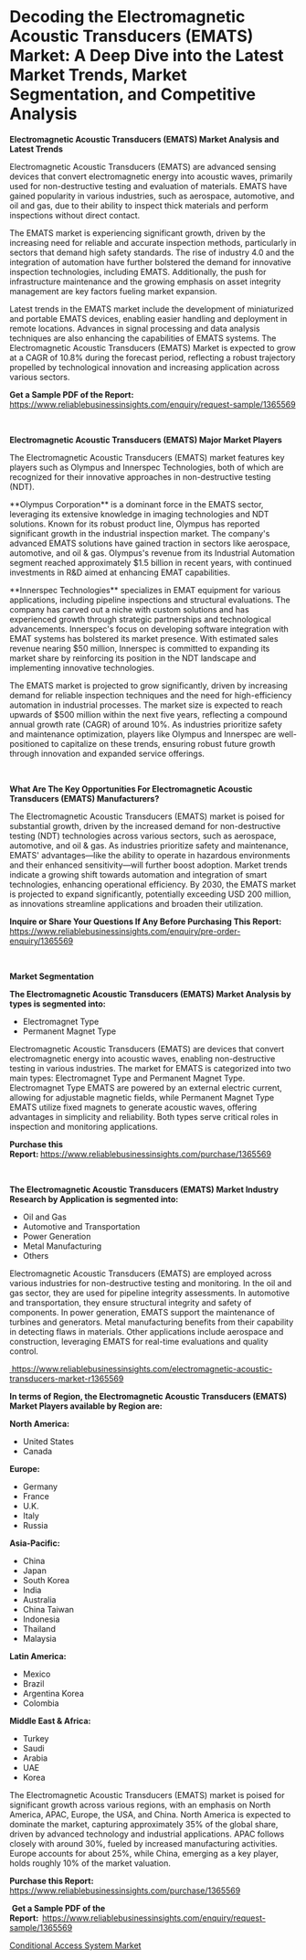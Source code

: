 <p><h1>Decoding the Electromagnetic Acoustic Transducers (EMATS) Market: A Deep Dive into the Latest Market Trends, Market Segmentation, and Competitive Analysis</h1></p><p><strong>Electromagnetic Acoustic Transducers (EMATS) Market Analysis and Latest Trends</strong></p>
<p><p>Electromagnetic Acoustic Transducers (EMATS) are advanced sensing devices that convert electromagnetic energy into acoustic waves, primarily used for non-destructive testing and evaluation of materials. EMATS have gained popularity in various industries, such as aerospace, automotive, and oil and gas, due to their ability to inspect thick materials and perform inspections without direct contact.</p><p>The EMATS market is experiencing significant growth, driven by the increasing need for reliable and accurate inspection methods, particularly in sectors that demand high safety standards. The rise of industry 4.0 and the integration of automation have further bolstered the demand for innovative inspection technologies, including EMATS. Additionally, the push for infrastructure maintenance and the growing emphasis on asset integrity management are key factors fueling market expansion.</p><p>Latest trends in the EMATS market include the development of miniaturized and portable EMATS devices, enabling easier handling and deployment in remote locations. Advances in signal processing and data analysis techniques are also enhancing the capabilities of EMATS systems. The Electromagnetic Acoustic Transducers (EMATS) Market is expected to grow at a CAGR of 10.8% during the forecast period, reflecting a robust trajectory propelled by technological innovation and increasing application across various sectors.</p></p>
<p><strong>Get a Sample PDF of the Report:&nbsp;</strong> <a href="https://www.reliablebusinessinsights.com/enquiry/request-sample/1365569?utm_campaign=3003&utm_medium=2&utm_source=Github&utm_content=ia&utm_term=11042025&utm_id=electromagnetic-acoustic-transducers-emats">https://www.reliablebusinessinsights.com/enquiry/request-sample/1365569</a></p>
<p>&nbsp;</p>
<p><strong>Electromagnetic Acoustic Transducers (EMATS) Major Market Players</strong></p>
<p><p>The Electromagnetic Acoustic Transducers (EMATS) market features key players such as Olympus and Innerspec Technologies, both of which are recognized for their innovative approaches in non-destructive testing (NDT).</p><p>**Olympus Corporation** is a dominant force in the EMATS sector, leveraging its extensive knowledge in imaging technologies and NDT solutions. Known for its robust product line, Olympus has reported significant growth in the industrial inspection market. The company's advanced EMATS solutions have gained traction in sectors like aerospace, automotive, and oil & gas. Olympus's revenue from its Industrial Automation segment reached approximately $1.5 billion in recent years, with continued investments in R&D aimed at enhancing EMAT capabilities.</p><p>**Innerspec Technologies** specializes in EMAT equipment for various applications, including pipeline inspections and structural evaluations. The company has carved out a niche with custom solutions and has experienced growth through strategic partnerships and technological advancements. Innerspec's focus on developing software integration with EMAT systems has bolstered its market presence. With estimated sales revenue nearing $50 million, Innerspec is committed to expanding its market share by reinforcing its position in the NDT landscape and implementing innovative technologies.</p><p>The EMATS market is projected to grow significantly, driven by increasing demand for reliable inspection techniques and the need for high-efficiency automation in industrial processes. The market size is expected to reach upwards of $500 million within the next five years, reflecting a compound annual growth rate (CAGR) of around 10%. As industries prioritize safety and maintenance optimization, players like Olympus and Innerspec are well-positioned to capitalize on these trends, ensuring robust future growth through innovation and expanded service offerings.</p></p>
<p>&nbsp;</p>
<p><strong>What Are The Key Opportunities For Electromagnetic Acoustic Transducers (EMATS) Manufacturers?</strong></p>
<p><p>The Electromagnetic Acoustic Transducers (EMATS) market is poised for substantial growth, driven by the increased demand for non-destructive testing (NDT) technologies across various sectors, such as aerospace, automotive, and oil & gas. As industries prioritize safety and maintenance, EMATS' advantages—like the ability to operate in hazardous environments and their enhanced sensitivity—will further boost adoption. Market trends indicate a growing shift towards automation and integration of smart technologies, enhancing operational efficiency. By 2030, the EMATS market is projected to expand significantly, potentially exceeding USD 200 million, as innovations streamline applications and broaden their utilization.</p></p>
<p><strong>Inquire or Share Your Questions If Any Before Purchasing This Report:</strong> <a href="https://www.reliablebusinessinsights.com/enquiry/pre-order-enquiry/1365569?utm_campaign=3003&utm_medium=2&utm_source=Github&utm_content=ia&utm_term=11042025&utm_id=electromagnetic-acoustic-transducers-emats">https://www.reliablebusinessinsights.com/enquiry/pre-order-enquiry/1365569</a></p>
<p>&nbsp;</p>
<p><strong>Market Segmentation</strong></p>
<p><strong>The Electromagnetic Acoustic Transducers (EMATS) Market Analysis by types is segmented into:</strong></p>
<p><ul><li>Electromagnet Type</li><li>Permanent Magnet Type</li></ul></p>
<p><p>Electromagnetic Acoustic Transducers (EMATS) are devices that convert electromagnetic energy into acoustic waves, enabling non-destructive testing in various industries. The market for EMATS is categorized into two main types: Electromagnet Type and Permanent Magnet Type. Electromagnet Type EMATS are powered by an external electric current, allowing for adjustable magnetic fields, while Permanent Magnet Type EMATS utilize fixed magnets to generate acoustic waves, offering advantages in simplicity and reliability. Both types serve critical roles in inspection and monitoring applications.</p></p>
<p><strong>Purchase this Report:&nbsp;</strong><a href="https://www.reliablebusinessinsights.com/purchase/1365569?utm_campaign=3003&utm_medium=2&utm_source=Github&utm_content=ia&utm_term=11042025&utm_id=electromagnetic-acoustic-transducers-emats">https://www.reliablebusinessinsights.com/purchase/1365569</a></p>
<p>&nbsp;</p>
<p><strong>The Electromagnetic Acoustic Transducers (EMATS) Market Industry Research by Application is segmented into:</strong></p>
<p><ul><li>Oil and Gas</li><li>Automotive and Transportation</li><li>Power Generation</li><li>Metal Manufacturing</li><li>Others</li></ul></p>
<p><p>Electromagnetic Acoustic Transducers (EMATS) are employed across various industries for non-destructive testing and monitoring. In the oil and gas sector, they are used for pipeline integrity assessments. In automotive and transportation, they ensure structural integrity and safety of components. In power generation, EMATS support the maintenance of turbines and generators. Metal manufacturing benefits from their capability in detecting flaws in materials. Other applications include aerospace and construction, leveraging EMATS for real-time evaluations and quality control.</p></p>
<p><a href="https://www.reliablebusinessinsights.com/electromagnetic-acoustic-transducers-market-r1365569?utm_campaign=3003&utm_medium=2&utm_source=Github&utm_content=ia&utm_term=11042025&utm_id=electromagnetic-acoustic-transducers-emats">&nbsp;https://www.reliablebusinessinsights.com/electromagnetic-acoustic-transducers-market-r1365569</a></p>
<p><strong>In terms of Region, the Electromagnetic Acoustic Transducers (EMATS) Market Players available by Region are:</strong></p>
<p>
    <p> <strong> North America: </strong>
        <ul>
            <li>United States</li>
            <li>Canada</li>
        </ul>
        </p> 
    <p> <strong> Europe: </strong>
        <ul>
            <li>Germany</li>
            <li>France</li>
            <li>U.K.</li>
            <li>Italy</li>
            <li>Russia</li>
        </ul>
        </p> 
    <p> <strong> Asia-Pacific: </strong>
        <ul>
            <li>China</li>
            <li>Japan</li>
            <li>South Korea</li>
            <li>India</li>
            <li>Australia</li>
            <li>China Taiwan</li>
            <li>Indonesia</li>
            <li>Thailand</li>
            <li>Malaysia</li>
        </ul>
        </p> 
    <p> <strong> Latin America: </strong>
        <ul>
            <li>Mexico</li>
            <li>Brazil</li>
            <li>Argentina Korea</li>
            <li>Colombia</li>
        </ul>
        </p> 
    <p> <strong> Middle East & Africa: </strong>
        <ul>
            <li>Turkey</li>
            <li>Saudi</li>
            <li>Arabia</li>
            <li>UAE</li>
            <li>Korea</li>
        </ul>
    </p>
    </p>
<p><p>The Electromagnetic Acoustic Transducers (EMATS) market is poised for significant growth across various regions, with an emphasis on North America, APAC, Europe, the USA, and China. North America is expected to dominate the market, capturing approximately 35% of the global share, driven by advanced technology and industrial applications. APAC follows closely with around 30%, fueled by increased manufacturing activities. Europe accounts for about 25%, while China, emerging as a key player, holds roughly 10% of the market valuation.</p></p>
<p><strong>Purchase this Report: </strong><a href="https://www.reliablebusinessinsights.com/purchase/1365569?utm_campaign=3003&utm_medium=2&utm_source=Github&utm_content=ia&utm_term=11042025&utm_id=electromagnetic-acoustic-transducers-emats">https://www.reliablebusinessinsights.com/purchase/1365569</a></p>
<p>&nbsp;<strong>Get a Sample PDF of the Report:&nbsp;&nbsp;</strong><a href="https://www.reliablebusinessinsights.com/enquiry/request-sample/1365569?utm_campaign=3003&utm_medium=2&utm_source=Github&utm_content=ia&utm_term=11042025&utm_id=electromagnetic-acoustic-transducers-emats">https://www.reliablebusinessinsights.com/enquiry/request-sample/1365569</a></p>
<p><strong></strong></p>
<p><p><a href="https://github.com/forgazerbyjt/Market-Research-Report-List-1/blob/main/conditional-access-system-market.md?utm_campaign=3003&utm_medium=2&utm_source=Github&utm_content=ia&utm_term=11042025&utm_id=electromagnetic-acoustic-transducers-emats">Conditional Access System Market</a></p></p>